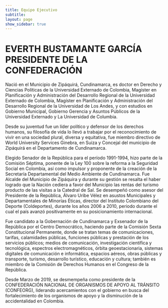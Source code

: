 ```yaml
---
title: Equipo Ejecutivo
subtitle: 
layout: page
show_sidebar: true
---
```


# EVERTH BUSTAMANTE GARCÍA PRESIDENTE DE LA CONFEDERACIÓN

Nació en el Municipio de Zipáquirá, Cundinamarca, es doctor en Derecho y Ciencias Políticas de la Universidad Externado de Colombia, Magíster en Planificación y Administración del Desarrollo Regional de la Universidad Externado de Colombia, Magíster en Planificación y Administración del Desarrollo Regional de la Universidad de Los Andes, y con estudios en Gobierno Municipal, Gobierno Gerencia y Asuntos Públicos de la Universidad Externado y La Universidad de Columbia.

Desde su juventud fue un líder político y defensor de los derechos humanos, su filosofía de vida lo llevó a trabajar por el reconocimiento de vivir en una sociedad plural, diversa y equitativa, fue miembro directivo de World University Services Ginebra, en Suiza y Concejal del municipio de Zipáquirá en el Departamento de Cundinamarca.

Elegido Senador de la República para el período 1991-1994, hizo parte de la Comisión Séptima, ponente de la Ley 100 sobre la reforma a la Seguridad Social en Colombia, así como impulsor y proponente de la creación de la Secretaría Departamental del Medio Ambiente de Cundinamarca. Fue Alcalde del Municipio de Zipáquira y durante su gestión se resalta el haber logrado que la Nación cediera a favor del Municipio las rentas del turismo producto de las visitas a la Catedral de Sal. Se desempeñó como asesor del Presidente de la República, Álvaro Uribe Vélez en asustos Municipales y Departamentales de Minorías Éticas, director del Instituto Colombiano del Deporte (Coldeportes), durante los años 2006 a 2010, periodo durante el cual el país avanzó positivamente en su posicionamiento internacional.

Fue candidato a la Gobernación de Cundinamarca y Exsenador de la República por el Centro Democrático, haciendo parte de la Comisión Sexta Constitucional Permanente, donde se tratan temas de comunicaciones, tarifas, calamidades públicas, funciones públicas y prestación de los servicios públicos; medios de comunicación, investigación científica y tecnológica, espectros electromagnéticos, órbita geoestacionaria, sistemas digitales de comunicación e informática, espacios aéreos, obras públicas y transporte, turismo, desarrollo turístico, educación y cultura; también es miembro de la Comisión de Derechos Humanos en el Congreso de la República.

Desde Marzo de 2019, se desmempeña como presidente de la CONFEDERACIÓN NACIONAL DE ORGANISMOS DE APOYO AL TRÁNSITO (CONFEORG), liderando acercamientos con el gobierno en busca del fortalecimiento de los organismos de apoyo y la disminución de la accidentalidad en Colombia.

